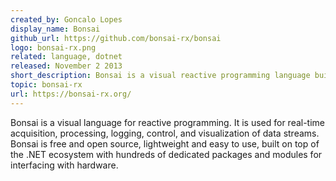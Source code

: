```yaml
---
created_by: Goncalo Lopes
display_name: Bonsai
github_url: https://github.com/bonsai-rx/bonsai
logo: bonsai-rx.png
related: language, dotnet
released: November 2 2013
short_description: Bonsai is a visual reactive programming language built on top of Rx.NET.
topic: bonsai-rx
url: https://bonsai-rx.org/
---
```

Bonsai is a visual language for reactive programming. It is used for real-time acquisition, processing, logging, control, and visualization of data streams. Bonsai is free and open source, lightweight and easy to use, built on top of the .NET ecosystem with hundreds of dedicated packages and modules for interfacing with hardware. 
